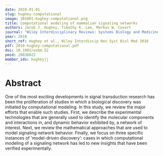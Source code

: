 ```yaml
---
date: 2010-01-01
slug: hughey-computational
image: 201001-hughey-computational.png
title: Computational modeling of mammalian signaling networks
authors: Jacob J. Hughey, Timothy K. Lee, Markus W. Covert
journal: "Wiley Interdisciplinary Reviews: Systems Biology and Medicine"
year: 2010
short_ref: Hughey et al., Wiley Interdiscip Rev Syst Biol Med 2010
pdf: 2010-hughey-computational.pdf
doi: 10.1002/wsbm.52
pmid: 20836022
member_ids: hugheyjj
---
```


# Abstract

One of the most exciting developments in signal transduction research has been the proliferation of studies in which a biological discovery was initiated by computational modeling. In this study, we review the major efforts that enable such studies. First, we describe the experimental technologies that are generally used to identify the molecular components and interactions in, and dynamic behavior exhibited by, a network of interest. Next, we review the mathematical approaches that are used to model signaling network behavior. Finally, we focus on three specific instances of 'model-driven discovery': cases in which computational modeling of a signaling network has led to new insights that have been verified experimentally.
